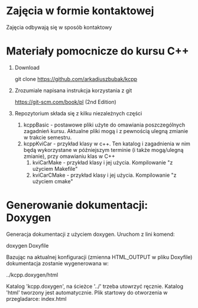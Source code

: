 # Zajęcia w formie kontaktowej

Zajęcia odbywają się w sposób kontaktowy


# Materiały pomocnicze do kursu C++

1. Download

   git clone https://github.com/arkadiuszbubak/kcpp

2. Zrozumiale napisana instrukcja korzystania z git

   https://git-scm.com/book/pl  (2nd Edition)

3. Repozytorium składa się z kilku niezależnych części

	1. kcppBasic - postawowe pliki użyte do omawiania poszczególnych zagadnień kursu. Aktualne pliki mogą i z pewnością ulegną zmianie w trakcie semestru.
	2. kcppKviCar - przykład klasy w c++. Ten katalog i zagadnienia w nim będą wykorzystane w późniejszym terminie (i także mogą/ulegną zmianie), przy omawianiu klas w C++
		1. kviCarMake  - przykład klasy i jej użycia. Kompilowanie "z użyciem Makefile"
		2. kviCarCMake - przykład klasy i jej użycia. Kompilowanie "z użyciem cmake"

# Generowanie dokumentacji: Doxygen

  Generacja dokumentacji z użyciem doxygen. Uruchom z lini komend:
  
  doxygen Doxyfile

  Bazując na aktualnej konfiguracji (zmienna HTML_OUTPUT w pliku Doxyfile) dokumentacja zostanie wygenerowana w:
  
  ../kcpp.doxygen/html
  
  Katalog 'kcpp.doxygen', na ścieżce '../' trzeba utowrzyć ręcznie. Katalog 'html' tworzony jest automatycznie. Plik startowy do otworzenia w przegladarce: index.html
